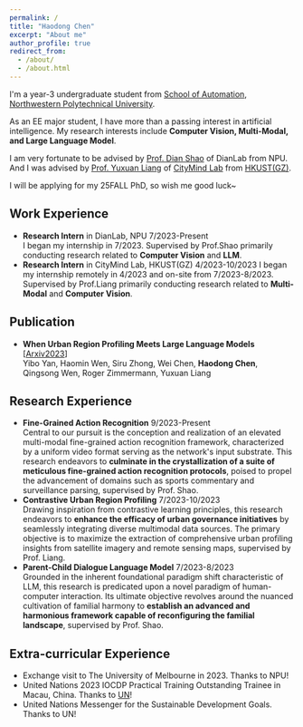 ```yaml
---
permalink: /
title: "Haodong Chen"
excerpt: "About me"
author_profile: true
redirect_from: 
  - /about/
  - /about.html
---
```


I'm a year-3 undergraduate student from [School of Automation](https://zdhxy.nwpu.edu.cn/), [Northwestern Polytechnical University](https://www.nwpu.edu.cn/). 

As an EE major student, I have more than a passing interest in artificial intelligence. My research interests include **Computer Vision, Multi-Modal, and Large Language Model**.

I am very fortunate to be advised by [Prof. Dian Shao](https://scholar.google.com/citations?user=amxDSLoAAAAJ&hl=en) of DianLab from NPU. And I was advised by [Prof. Yuxuan Liang](https://scholar.google.com/citations?user=n9cODgcAAAAJ) of [CityMind Lab](https://citymind.top/) from [HKUST(GZ)](https://www.hkust-gz.edu.cn/).

I will be applying for my 25FALL PhD, so wish me good luck~




Work Experience
------
- **Research Intern** in DianLab, NPU 7/2023-Present<br>
I began my internship in 7/2023. Supervised by Prof.Shao primarily conducting research related to **Computer Vision** and **LLM**.</font>
- **Research Intern** in CityMind Lab, HKUST(GZ) 4/2023-10/2023
I began my internship remotely in 4/2023 and on-site from 7/2023-8/2023. Supervised by Prof.Liang primarily conducting research related to **Multi-Modal** and **Computer Vision**.

Publication
------
- **When Urban Region Profiling Meets Large Language Models** [[Arxiv2023](https://arxiv.org/pdf/2310.18340.pdf)]<br>
Yibo Yan, Haomin Wen, Siru Zhong, Wei Chen, **Haodong Chen**, Qingsong Wen, Roger Zimmermann, Yuxuan Liang


Research Experience
------
- **Fine-Grained Action Recognition**    9/2023-Present<br>
Central to our pursuit is the conception and realization of an elevated multi-modal fine-grained action recognition framework, characterized by a uniform video format serving as the network's input substrate. This research endeavors to **culminate in the crystallization of a suite of meticulous fine-grained action recognition protocols**, poised to propel the advancement of domains such as sports commentary and surveillance parsing, supervised by Prof. Shao.
- **Contrastive Urban Region Profiling**             7/2023-10/2023<br>
Drawing inspiration from contrastive learning principles, this research endeavors to **enhance the efficacy of urban governance initiatives** by seamlessly integrating diverse multimodal data sources. The primary objective is to maximize the extraction of comprehensive urban profiling insights from satellite imagery and remote sensing maps, supervised by Prof. Liang.
- **Parent-Child Dialogue Language Model**           7/2023-8/2023<br>
Grounded in the inherent foundational paradigm shift characteristic of LLM, this research is predicated upon a novel paradigm of human-computer interaction. Its ultimate objective revolves around the nuanced cultivation of familial harmony to **establish an advanced and harmonious framework capable of reconfiguring the familial landscape**, supervised by Prof. Shao.


Extra-curricular Experience
------
- Exchange visit to The University of Melbourne in 2023. Thanks to NPU!
- United Nations 2023 IOCDP Practical Training Outstanding Trainee in Macau, China. Thanks to [UN](https://www.un.org/en/)!
- United Nations Messenger for the Sustainable Development Goals. Thanks to UN!


